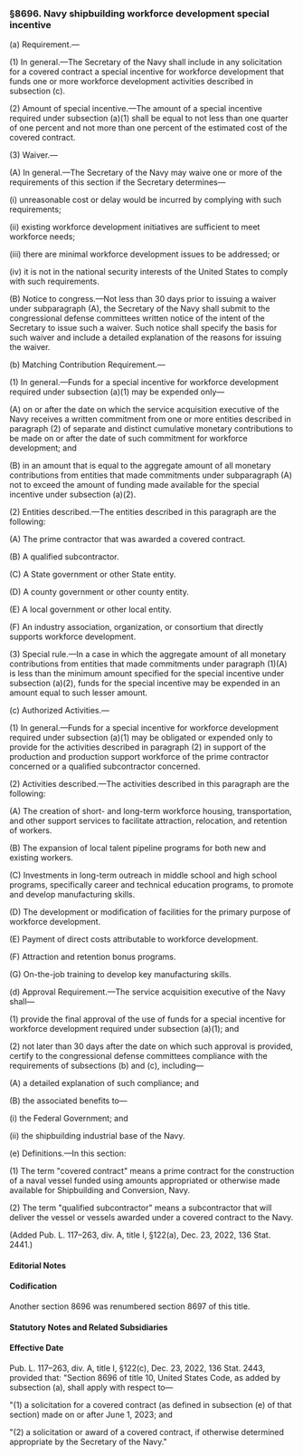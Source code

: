 ### §8696. Navy shipbuilding workforce development special incentive ###

(a) Requirement.—

(1) In general.—The Secretary of the Navy shall include in any solicitation for a covered contract a special incentive for workforce development that funds one or more workforce development activities described in subsection (c).

(2) Amount of special incentive.—The amount of a special incentive required under subsection (a)(1) shall be equal to not less than one quarter of one percent and not more than one percent of the estimated cost of the covered contract.

(3) Waiver.—

(A) In general.—The Secretary of the Navy may waive one or more of the requirements of this section if the Secretary determines—

(i) unreasonable cost or delay would be incurred by complying with such requirements;

(ii) existing workforce development initiatives are sufficient to meet workforce needs;

(iii) there are minimal workforce development issues to be addressed; or

(iv) it is not in the national security interests of the United States to comply with such requirements.

(B) Notice to congress.—Not less than 30 days prior to issuing a waiver under subparagraph (A), the Secretary of the Navy shall submit to the congressional defense committees written notice of the intent of the Secretary to issue such a waiver. Such notice shall specify the basis for such waiver and include a detailed explanation of the reasons for issuing the waiver.

(b) Matching Contribution Requirement.—

(1) In general.—Funds for a special incentive for workforce development required under subsection (a)(1) may be expended only—

(A) on or after the date on which the service acquisition executive of the Navy receives a written commitment from one or more entities described in paragraph (2) of separate and distinct cumulative monetary contributions to be made on or after the date of such commitment for workforce development; and

(B) in an amount that is equal to the aggregate amount of all monetary contributions from entities that made commitments under subparagraph (A) not to exceed the amount of funding made available for the special incentive under subsection (a)(2).

(2) Entities described.—The entities described in this paragraph are the following:

(A) The prime contractor that was awarded a covered contract.

(B) A qualified subcontractor.

(C) A State government or other State entity.

(D) A county government or other county entity.

(E) A local government or other local entity.

(F) An industry association, organization, or consortium that directly supports workforce development.

(3) Special rule.—In a case in which the aggregate amount of all monetary contributions from entities that made commitments under paragraph (1)(A) is less than the minimum amount specified for the special incentive under subsection (a)(2), funds for the special incentive may be expended in an amount equal to such lesser amount.

(c) Authorized Activities.—

(1) In general.—Funds for a special incentive for workforce development required under subsection (a)(1) may be obligated or expended only to provide for the activities described in paragraph (2) in support of the production and production support workforce of the prime contractor concerned or a qualified subcontractor concerned.

(2) Activities described.—The activities described in this paragraph are the following:

(A) The creation of short- and long-term workforce housing, transportation, and other support services to facilitate attraction, relocation, and retention of workers.

(B) The expansion of local talent pipeline programs for both new and existing workers.

(C) Investments in long-term outreach in middle school and high school programs, specifically career and technical education programs, to promote and develop manufacturing skills.

(D) The development or modification of facilities for the primary purpose of workforce development.

(E) Payment of direct costs attributable to workforce development.

(F) Attraction and retention bonus programs.

(G) On-the-job training to develop key manufacturing skills.

(d) Approval Requirement.—The service acquisition executive of the Navy shall—

(1) provide the final approval of the use of funds for a special incentive for workforce development required under subsection (a)(1); and

(2) not later than 30 days after the date on which such approval is provided, certify to the congressional defense committees compliance with the requirements of subsections (b) and (c), including—

(A) a detailed explanation of such compliance; and

(B) the associated benefits to—

(i) the Federal Government; and

(ii) the shipbuilding industrial base of the Navy.

(e) Definitions.—In this section:

(1) The term "covered contract" means a prime contract for the construction of a naval vessel funded using amounts appropriated or otherwise made available for Shipbuilding and Conversion, Navy.

(2) The term "qualified subcontractor" means a subcontractor that will deliver the vessel or vessels awarded under a covered contract to the Navy.

(Added Pub. L. 117–263, div. A, title I, §122(a), Dec. 23, 2022, 136 Stat. 2441.)

#### **Editorial Notes** ####

#### Codification ####

Another section 8696 was renumbered section 8697 of this title.

#### **Statutory Notes and Related Subsidiaries** ####

#### Effective Date ####

Pub. L. 117–263, div. A, title I, §122(c), Dec. 23, 2022, 136 Stat. 2443, provided that: "Section 8696 of title 10, United States Code, as added by subsection (a), shall apply with respect to—

"(1) a solicitation for a covered contract (as defined in subsection (e) of that section) made on or after June 1, 2023; and

"(2) a solicitation or award of a covered contract, if otherwise determined appropriate by the Secretary of the Navy."